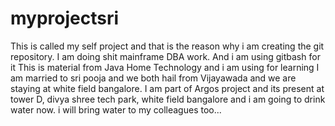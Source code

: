 # myprojectsri
This is called my self project and that is the reason why i am creating the git repository.
I am doing shit mainframe DBA work.
And i am using gitbash for it 
This is material from Java Home Technology and i am using for learning 
I am married to sri pooja and we both hail from Vijayawada
and we are staying at white field bangalore.
I am part of Argos project and its present at tower D, divya shree tech park, white field bangalore and i am going to drink water now. i will bring water to my colleagues too... 
